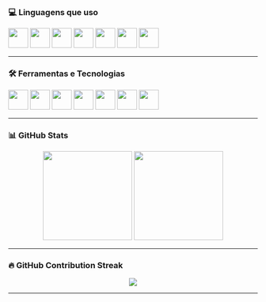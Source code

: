### 💻 Linguagens que uso
<p>
  <img src="https://cdn.jsdelivr.net/gh/devicons/devicon@latest/icons/html5/html5-original.svg" width="40" height="40"/>
  <img src="https://cdn.jsdelivr.net/gh/devicons/devicon@latest/icons/css3/css3-original.svg" width="40" height="40"/>
  <img src="https://cdn.jsdelivr.net/gh/devicons/devicon@latest/icons/javascript/javascript-original.svg" width="40" height="40"/>
  <img src="https://cdn.jsdelivr.net/gh/devicons/devicon@latest/icons/typescript/typescript-original.svg" width="40" height="40"/>        
  <img src="https://cdn.jsdelivr.net/gh/devicons/devicon@latest/icons/go/go-original.svg" width="40" height="40"/>
  <img src="https://cdn.jsdelivr.net/gh/devicons/devicon@latest/icons/ruby/ruby-original.svg" width="40" height="40"/>
  <img src="https://cdn.jsdelivr.net/gh/devicons/devicon@latest/icons/java/java-original.svg" width="40" height="40"/>
</p>

---

### 🛠️ Ferramentas e Tecnologias
<p>
  <img src="https://cdn.jsdelivr.net/gh/devicons/devicon@latest/icons/postgresql/postgresql-original.svg" width="40" height="40"/>
  <img src="https://cdn.jsdelivr.net/gh/devicons/devicon@latest/icons/postman/postman-original.svg" width="40" height="40"/>
  <img src="https://cdn.jsdelivr.net/gh/devicons/devicon@latest/icons/linux/linux-original.svg" width="40" height="40"/>
  <img src="https://cdn.jsdelivr.net/gh/devicons/devicon@latest/icons/git/git-original.svg" width="40" height="40"/>
  <img src="https://icon.icepanel.io/Technology/svg/Docker.svg" width="40" height="40"/>
  <img src="https://cdn.jsdelivr.net/gh/devicons/devicon@latest/icons/apache/apache-original.svg" width="40" height="40"/>
  <img src="https://cdn.jsdelivr.net/gh/devicons/devicon@latest/icons/traefikproxy/traefikproxy-original.svg" width="40" height="40"/>
</p>

---

### 📊 GitHub Stats

<div align="center">
  <img height="180em" src="https://github-readme-stats.vercel.app/api?username=leolucena22&show_icons=true&theme=tokyonight&include_all_commits=true&count_private=true"/>
  <img height="180em" src="https://github-readme-stats.vercel.app/api/top-langs/?username=leolucena22&layout=compact&langs_count=7&theme=tokyonight"/>
</div>

---

### 🔥 GitHub Contribution Streak

<p align="center">
  <img src="https://github-readme-streak-stats.herokuapp.com/?user=leolucena22&theme=tokyonight&hide_border=false"/>
</p>

---

<!-- ### 🐍 Snake do GitHub (contribuições animadas)

<p align="center">
  <img src="https://github.com/leolucena22/leolucena22/blob/output/github-contribution-grid-snake.svg" />
</p> -->
